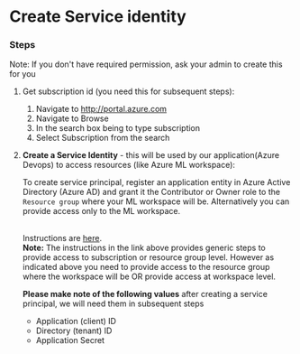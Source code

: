 # Create Service identity


### Steps
Note: If you don't have required permission, ask your admin to create this for you

1. Get subscription id (you need this for subsequent steps):
    1. Navigate to http://portal.azure.com
    2. Navigate to Browse
    3. In the search box being to type subscription
    4. Select Subscription from the search

2. __Create a Service Identity__ - this will be used by our application(Azure Devops) to access resources (like Azure ML workspace):

    To create service principal, register an application entity in Azure Active Directory (Azure AD) and grant it the Contributor or Owner role to the `Resource group` where your ML workspace will be. Alternatively you can provide access only to the ML workspace. 
    
    <BR>Instructions are [here](https://docs.microsoft.com/en-us/azure/active-directory/develop/howto-create-service-principal-portal).
    <BR>__Note:__ The instructions in the link above provides generic steps to provide access to subscription or resource group level. However as indicated above you need to provide access to the resource group where the workspace will be OR provide access at workspace level.

    __Please make note of the following values__ after creating a service principal, we will need them in subsequent steps

    * Application (client) ID
    * Directory (tenant) ID
    * Application Secret

   